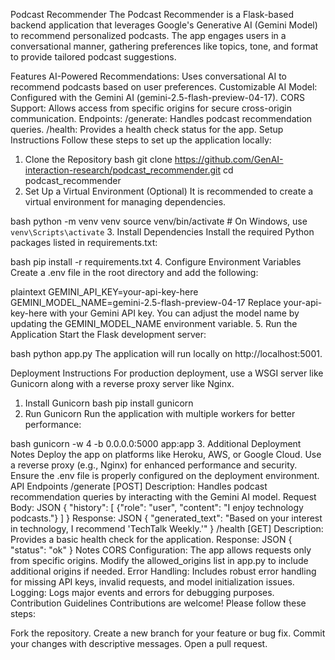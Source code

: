 Podcast Recommender
The Podcast Recommender is a Flask-based backend application that leverages Google's Generative AI (Gemini Model) to recommend personalized podcasts. The app engages users in a conversational manner, gathering preferences like topics, tone, and format to provide tailored podcast suggestions.

Features
AI-Powered Recommendations: Uses conversational AI to recommend podcasts based on user preferences.
Customizable AI Model: Configured with the Gemini AI (gemini-2.5-flash-preview-04-17).
CORS Support: Allows access from specific origins for secure cross-origin communication.
Endpoints:
/generate: Handles podcast recommendation queries.
/health: Provides a health check status for the app.
Setup Instructions
Follow these steps to set up the application locally:

1. Clone the Repository
bash
git clone https://github.com/GenAI-interaction-research/podcast_recommender.git
cd podcast_recommender
2. Set Up a Virtual Environment (Optional)
It is recommended to create a virtual environment for managing dependencies.

bash
python -m venv venv
source venv/bin/activate  # On Windows, use `venv\Scripts\activate`
3. Install Dependencies
Install the required Python packages listed in requirements.txt:

bash
pip install -r requirements.txt
4. Configure Environment Variables
Create a .env file in the root directory and add the following:

plaintext
GEMINI_API_KEY=your-api-key-here
GEMINI_MODEL_NAME=gemini-2.5-flash-preview-04-17
Replace your-api-key-here with your Gemini API key.
You can adjust the model name by updating the GEMINI_MODEL_NAME environment variable.
5. Run the Application
Start the Flask development server:

bash
python app.py
The application will run locally on http://localhost:5001.

Deployment Instructions
For production deployment, use a WSGI server like Gunicorn along with a reverse proxy server like Nginx.

1. Install Gunicorn
bash
pip install gunicorn
2. Run Gunicorn
Run the application with multiple workers for better performance:

bash
gunicorn -w 4 -b 0.0.0.0:5000 app:app
3. Additional Deployment Notes
Deploy the app on platforms like Heroku, AWS, or Google Cloud.
Use a reverse proxy (e.g., Nginx) for enhanced performance and security.
Ensure the .env file is properly configured on the deployment environment.
API Endpoints
/generate [POST]
Description: Handles podcast recommendation queries by interacting with the Gemini AI model.
Request Body:
JSON
{
  "history": [
    {"role": "user", "content": "I enjoy technology podcasts."}
  ]
}
Response:
JSON
{
  "generated_text": "Based on your interest in technology, I recommend 'TechTalk Weekly.'"
}
/health [GET]
Description: Provides a basic health check for the application.
Response:
JSON
{
  "status": "ok"
}
Notes
CORS Configuration: The app allows requests only from specific origins. Modify the allowed_origins list in app.py to include additional origins if needed.
Error Handling: Includes robust error handling for missing API keys, invalid requests, and model initialization issues.
Logging: Logs major events and errors for debugging purposes.
Contribution Guidelines
Contributions are welcome! Please follow these steps:

Fork the repository.
Create a new branch for your feature or bug fix.
Commit your changes with descriptive messages.
Open a pull request.
